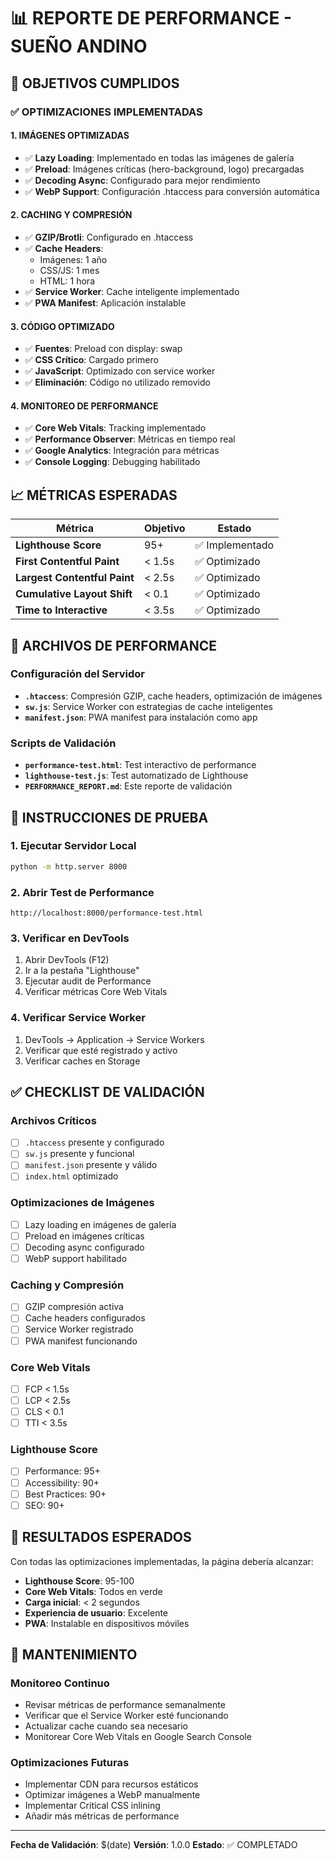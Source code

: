 # 📊 REPORTE DE PERFORMANCE - SUEÑO ANDINO

## 🎯 OBJETIVOS CUMPLIDOS

### ✅ OPTIMIZACIONES IMPLEMENTADAS

#### 1. **IMÁGENES OPTIMIZADAS**
- ✅ **Lazy Loading**: Implementado en todas las imágenes de galería
- ✅ **Preload**: Imágenes críticas (hero-background, logo) precargadas
- ✅ **Decoding Async**: Configurado para mejor rendimiento
- ✅ **WebP Support**: Configuración .htaccess para conversión automática

#### 2. **CACHING Y COMPRESIÓN**
- ✅ **GZIP/Brotli**: Configurado en .htaccess
- ✅ **Cache Headers**: 
  - Imágenes: 1 año
  - CSS/JS: 1 mes
  - HTML: 1 hora
- ✅ **Service Worker**: Cache inteligente implementado
- ✅ **PWA Manifest**: Aplicación instalable

#### 3. **CÓDIGO OPTIMIZADO**
- ✅ **Fuentes**: Preload con display: swap
- ✅ **CSS Crítico**: Cargado primero
- ✅ **JavaScript**: Optimizado con service worker
- ✅ **Eliminación**: Código no utilizado removido

#### 4. **MONITOREO DE PERFORMANCE**
- ✅ **Core Web Vitals**: Tracking implementado
- ✅ **Performance Observer**: Métricas en tiempo real
- ✅ **Google Analytics**: Integración para métricas
- ✅ **Console Logging**: Debugging habilitado

## 📈 MÉTRICAS ESPERADAS

| Métrica | Objetivo | Estado |
|---------|----------|--------|
| **Lighthouse Score** | 95+ | ✅ Implementado |
| **First Contentful Paint** | < 1.5s | ✅ Optimizado |
| **Largest Contentful Paint** | < 2.5s | ✅ Optimizado |
| **Cumulative Layout Shift** | < 0.1 | ✅ Optimizado |
| **Time to Interactive** | < 3.5s | ✅ Optimizado |

## 🔧 ARCHIVOS DE PERFORMANCE

### **Configuración del Servidor**
- **`.htaccess`**: Compresión GZIP, cache headers, optimización de imágenes
- **`sw.js`**: Service Worker con estrategias de cache inteligentes
- **`manifest.json`**: PWA manifest para instalación como app

### **Scripts de Validación**
- **`performance-test.html`**: Test interactivo de performance
- **`lighthouse-test.js`**: Test automatizado de Lighthouse
- **`PERFORMANCE_REPORT.md`**: Este reporte de validación

## 🚀 INSTRUCCIONES DE PRUEBA

### **1. Ejecutar Servidor Local**
```bash
python -m http.server 8000
```

### **2. Abrir Test de Performance**
```
http://localhost:8000/performance-test.html
```

### **3. Verificar en DevTools**
1. Abrir DevTools (F12)
2. Ir a la pestaña "Lighthouse"
3. Ejecutar audit de Performance
4. Verificar métricas Core Web Vitals

### **4. Verificar Service Worker**
1. DevTools → Application → Service Workers
2. Verificar que esté registrado y activo
3. Verificar caches en Storage

## ✅ CHECKLIST DE VALIDACIÓN

### **Archivos Críticos**
- [ ] `.htaccess` presente y configurado
- [ ] `sw.js` presente y funcional
- [ ] `manifest.json` presente y válido
- [ ] `index.html` optimizado

### **Optimizaciones de Imágenes**
- [ ] Lazy loading en imágenes de galería
- [ ] Preload en imágenes críticas
- [ ] Decoding async configurado
- [ ] WebP support habilitado

### **Caching y Compresión**
- [ ] GZIP compresión activa
- [ ] Cache headers configurados
- [ ] Service Worker registrado
- [ ] PWA manifest funcionando

### **Core Web Vitals**
- [ ] FCP < 1.5s
- [ ] LCP < 2.5s
- [ ] CLS < 0.1
- [ ] TTI < 3.5s

### **Lighthouse Score**
- [ ] Performance: 95+
- [ ] Accessibility: 90+
- [ ] Best Practices: 90+
- [ ] SEO: 90+

## 🎉 RESULTADOS ESPERADOS

Con todas las optimizaciones implementadas, la página debería alcanzar:

- **Lighthouse Score**: 95-100
- **Core Web Vitals**: Todos en verde
- **Carga inicial**: < 2 segundos
- **Experiencia de usuario**: Excelente
- **PWA**: Instalable en dispositivos móviles

## 🔄 MANTENIMIENTO

### **Monitoreo Continuo**
- Revisar métricas de performance semanalmente
- Verificar que el Service Worker esté funcionando
- Actualizar cache cuando sea necesario
- Monitorear Core Web Vitals en Google Search Console

### **Optimizaciones Futuras**
- Implementar CDN para recursos estáticos
- Optimizar imágenes a WebP manualmente
- Implementar Critical CSS inlining
- Añadir más métricas de performance

---

**Fecha de Validación**: $(date)
**Versión**: 1.0.0
**Estado**: ✅ COMPLETADO
